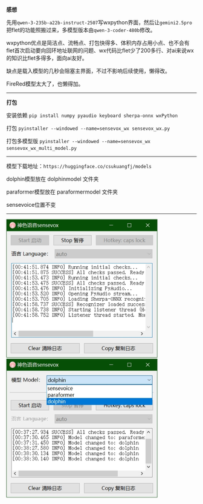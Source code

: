 **感想**

先用`qwen-3-235b-a22b-instruct-2507`写wxpython界面，然后让`gemini2.5pro`把flet的功能照搬过来，多模型版本由`qwen-3-coder-480b`修改。

wxpython优点是简洁点、流畅点、打包快得多、体积内存占用小点、也不会有flet首次启动要向回环地址联网的问题、wx代码比flet少了200多行、对ai来说wx的知识比flet多得多，面向ai友好。

缺点是载入模型的几秒会阻塞主界面，不过不影响后续使用，懒得改。

FireRed模型太大了，也懒得加。

***	
**打包**

安装依赖 `pip install numpy pyaudio keyboard sherpa-onnx wxPython`

打包 `pyinstaller --windowed --name=sensevox_wx sensevox_wx.py`

打包多模型版 `pyinstaller --windowed --name=sensevox_wx sensevox_wx_multi_model.py`
***	
模型下载地址：`https://huggingface.co/csukuangfj/models`

dolphin模型放在 dolphinmodel 文件夹

paraformer模型放在 paraformermodel 文件夹

sensevoice位置不变
***	
<img src="./sensevox_wx.jpg" alt="SenseVox 微信图片" width="400" />

<img src="./sensevox_wx_multi_model.jpg" alt="SenseVox 微信图片" width="400" />
